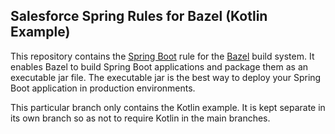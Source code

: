 ## Salesforce Spring Rules for Bazel (Kotlin Example)

This repository contains the [Spring Boot](https://spring.io/guides/gs/spring-boot/) rule
  for the [Bazel](https://bazel.build/) build system.
It enables Bazel to build Spring Boot applications and package them as an executable jar file.
The executable jar is the best way to deploy your Spring Boot application in production environments.

This particular branch only contains the Kotlin example.
It is kept separate in its own branch so as not to require Kotlin in the main branches.

